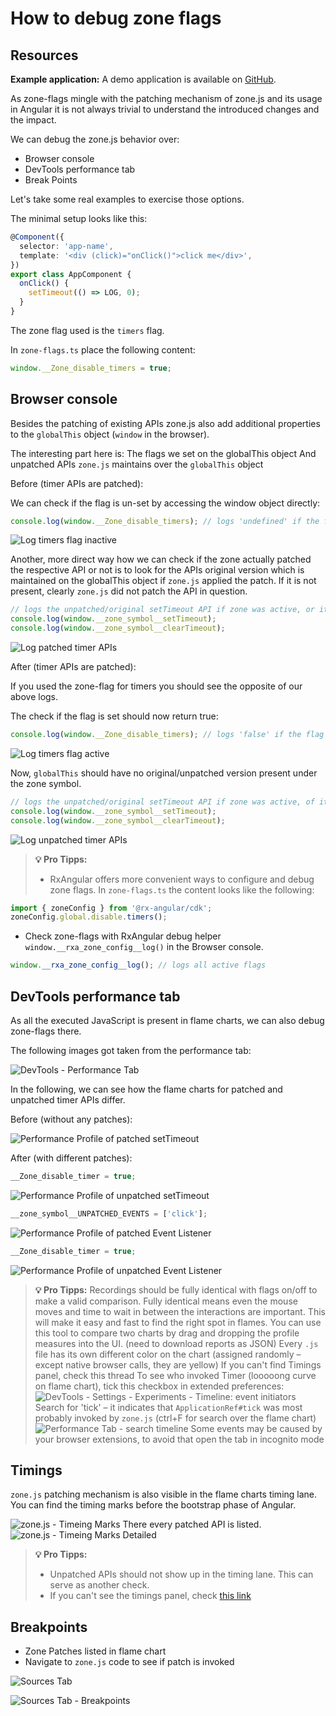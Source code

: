 # How to debug zone flags

## Resources

**Example application:**
A demo application is available on [GitHub](https://github.com/BioPhoton/rx-angular-cdk-zone-configuration).

As zone-flags mingle with the patching mechanism of zone.js and its usage in Angular it is not always trivial to understand the introduced changes and the impact.

We can debug the zone.js behavior over:

- Browser console
- DevTools performance tab
- Break Points

Let's take some real examples to exercise those options.

The minimal setup looks like this:

```typescript
@Component({
  selector: 'app-name',
  template: '<div (click)="onClick()">click me</div>',
})
export class AppComponent {
  onClick() {
    setTimeout(() => LOG, 0);
  }
}
```

The zone flag used is the `timers` flag.

In `zone-flags.ts` place the following content:

```typescript
window.__Zone_disable_timers = true;
```

## Browser console

Besides the patching of existing APIs zone.js also add additional properties to the `globalThis` object (`window` in the browser).

The interesting part here is:
The flags we set on the globalThis object
And unpatched APIs `zone.js` maintains over the `globalThis` object

Before (timer APIs are patched):

We can check if the flag is un-set by accessing the window object directly:

```typescript
console.log(window.__Zone_disable_timers); // logs 'undefined' if the flag is active
```

![Log timers flag inactive](https://raw.githubusercontent.com/rx-angular/rx-angular/master/libs/cdk/zone-configurations/docs/images/angular-zone-flags_disable-timers-false_michael-hladky.png)

Another, more direct way how we can check if the zone actually patched the respective API or not is to look for the APIs original version which is maintained on the globalThis object if `zone.js` applied the patch.
If it is not present, clearly `zone.js` did not patch the API in question.

```typescript
// logs the unpatched/original setTimeout API if zone was active, or it logs 'undefined' if not active
console.log(window.__zone_symbol__setTimeout);
console.log(window.__zone_symbol__clearTimeout);
```

![Log patched timer APIs](https://raw.githubusercontent.com/rx-angular/rx-angular/master/libs/cdk/zone-configurations/docs/images/angular-zone-flags_setTimeout-patched_michael-hladky.png)

After (timer APIs are patched):

If you used the zone-flag for timers you should see the opposite of our above logs.

The check if the flag is set should now return true:

```typescript
console.log(window.__Zone_disable_timers); // logs 'false' if the flag is active
```

![Log timers flag active](https://github.com/rx-angular/rx-angular/blob/master/libs/cdk/zone-configurations/docs/images/angular_zone-flags_disable-timers-true_michael-hladky.png)

Now, `globalThis` should have no original/unpatched version present under the zone symbol.

```typescript
// logs the unpatched/original setTimeout API if zone was active, of it logs 'undefined' if not
console.log(window.__zone_symbol__setTimeout);
console.log(window.__zone_symbol__clearTimeout);
```

![Log unpatched timer APIs](https://github.com/rx-angular/rx-angular/blob/master/libs/cdk/zone-configurations/docs/images/angular_zone-flags_setTimeout-unpatched_michael-hladky.png)

> **💡 Pro Tipps:**
>
> - RxAngular offers more convenient ways to configure and debug zone flags.
>   In `zone-flags.ts` the content looks like the following:

```typescript
import { zoneConfig } from '@rx-angular/cdk';
zoneConfig.global.disable.timers();
```

- Check zone-flags with RxAngular debug helper `window.__rxa_zone_config__log()` in the Browser console.

```typescript
window.__rxa_zone_config__log(); // logs all active flags
```

## DevTools performance tab

As all the executed JavaScript is present in flame charts, we can also debug zone-flags there.

The following images got taken from the performance tab:

![DevTools - Performance Tab](https://raw.githubusercontent.com/rx-angular/rx-angular/master/libs/cdk/zone-configurations/docs/images/dev-tools_performance-tab_michael-hladky.png)

In the following, we can see how the flame charts for patched and unpatched timer APIs differ.

Before (without any patches):

![Performance Profile of patched setTimeout](https://raw.githubusercontent.com/rx-angular/rx-angular/master/libs/cdk/zone-configurations/docs/images/angular-zone-flags_setTimeout-patched-flames_michael-hladky.png)

After (with different patches):

```typescript
__Zone_disable_timer = true;
```

![Performance Profile of unpatched setTimeout](https://raw.githubusercontent.com/rx-angular/rx-angular/master/libs/cdk/zone-configurations/docs/images/angular-zone-flags_setTimeout-unpatched-flames_michael-hladky.png)

```typescript
__zone_symbol__UNPATCHED_EVENTS = ['click'];
```

![Performance Profile of patched Event Listener](https://raw.githubusercontent.com/rx-angular/rx-angular/master/libs/cdk/zone-configurations/docs/images/angular-zone-flags_event-listener-patched-flames_michael-hladky.png)

```typescript
__Zone_disable_timer = true;
```

![Performance Profile of unpatched Event Listener](https://raw.githubusercontent.com/rx-angular/rx-angular/master/libs/cdk/zone-configurations/docs/images/angular-zone-flags_event-listener-unpatched-flames_michael-hladky.png)

> **💡 Pro Tipps:**
> Recordings should be fully identical with flags on/off to make a valid comparison. Fully identical means even the mouse moves and time to wait in between the interactions are important. This will make it easy and fast to find the right spot in flames.
> You can use this tool to compare two charts by drag and dropping the profile measures into the UI. (need to download reports as JSON)
> Every `.js` file has its own different color on the chart (assigned randomly – except native browser calls, they are yellow)
> If you can't find Timings panel, check this thread
> To see who invoked Timer (looooong curve on flame chart), tick this checkbox in extended preferences:
> ![DevTools - Settings - Experiments - Timeline: event initiators](https://raw.githubusercontent.com/rx-angular/rx-angular/master/libs/cdk/zone-configurations/docs/images/dev-tools_timeline-event-initiators_michael-hladky.png)
> Search for 'tick' – it indicates that `ApplicationRef#tick` was most probably invoked by `zone.js` (ctrl+F for search over the flame chart)
> ![Performance Tab - search timeline](https://raw.githubusercontent.com/rx-angular/rx-angular/master/libs/cdk/zone-configurations/docs/images/dev-tools_performance_search-method-names_michael-hladky.png)
> Some events may be caused by your browser extensions, to avoid that open the tab in incognito mode

## Timings

`zone.js` patching mechanism is also visible in the flame charts timing lane.
You can find the timing marks before the bootstrap phase of Angular.

![zone.js - Timeing Marks](https://raw.githubusercontent.com/rx-angular/rx-angular/master/libs/cdk/zone-configurations/docs/images/angular-zonejs_timing-marks_overview_michael-hladky.png)
There every patched API is listed.
![zone.js - Timeing Marks Detailed](https://raw.githubusercontent.com/rx-angular/rx-angular/master/libs/cdk/zone-configurations/docs/images/angular-zonejs_timing-marks_detail_michael-hladky.png)

> **💡 Pro Tipps:**
>
> - Unpatched APIs should not show up in the timing lane. This can serve as another check.
> - If you can't see the timings panel, check [this link](https://www.reddit.com/r/reactnative/comments/g88aj9/timings_tab_in_chrome_performance_profiler_missing)

## Breakpoints

- Zone Patches listed in flame chart
- Navigate to `zone.js` code to see if patch is invoked

![Sources Tab](https://raw.githubusercontent.com/rx-angular/rx-angular/master/libs/cdk/zone-configurations/docs/images/dev-tools_sources_michael-hladky.png)

![Sources Tab - Breakpoints](https://raw.githubusercontent.com/rx-angular/rx-angular/master/libs/cdk/zone-configurations/docs/images/dev-tools_sources_breakpoints_michael-hladky.png)

